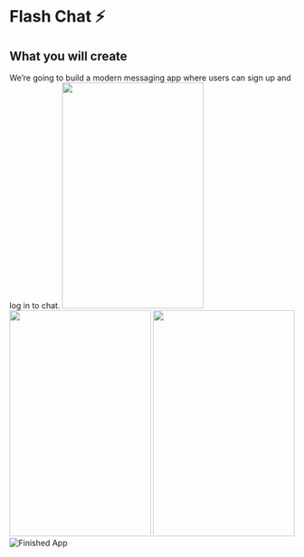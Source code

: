 


# Flash Chat ⚡️

## What you will create

We’re going to build a modern messaging app where users can sign up and log in to chat.
<img src="https://user-images.githubusercontent.com/39709396/148927400-e643d951-77e5-418f-aac7-b616dcc92508.jpg" height=400 width=250 >
<img src="https://user-images.githubusercontent.com/39709396/148927465-063e79de-bdae-49f2-abf2-f4465a57957a.jpg" height=400 width=250 >
<img src="https://user-images.githubusercontent.com/39709396/148927480-a6d851d3-ea71-473c-99d1-d95fd2bca08f.jpg" height=400 width=250 >
![Finished App](https://github.com/londonappbrewery/Images/blob/master/flash_chat_flutter_demo.gif)



